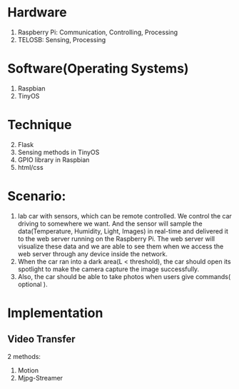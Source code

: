 # Hardware
1. Raspberry Pi: Communication, Controlling, Processing
2. TELOSB: Sensing, Processing

# Software(Operating Systems)
1. Raspbian
2. TinyOS

# Technique
2. Flask
4. Sensing methods in TinyOS
3. GPIO library in Raspbian
3. html/css

# Scenario:
1. lab car with sensors, which can be remote controlled. We control the car driving to somewhere we want. And the sensor will sample the data(Temperature, Humidity, Light, Images) in real-time and delivered it to the web server running on the Raspberry Pi. The web server will visualize these data and we are able to see them when we access the web server through any device inside the network.
2. When the car ran into a dark area(L < threshold), the car should open its spotlight to make the camera capture the image successfully.
3. Also, the car should be able to take photos when users give commands( optional ).

# Implementation
## Video Transfer
2 methods:
1. Motion
2. Mjpg-Streamer
